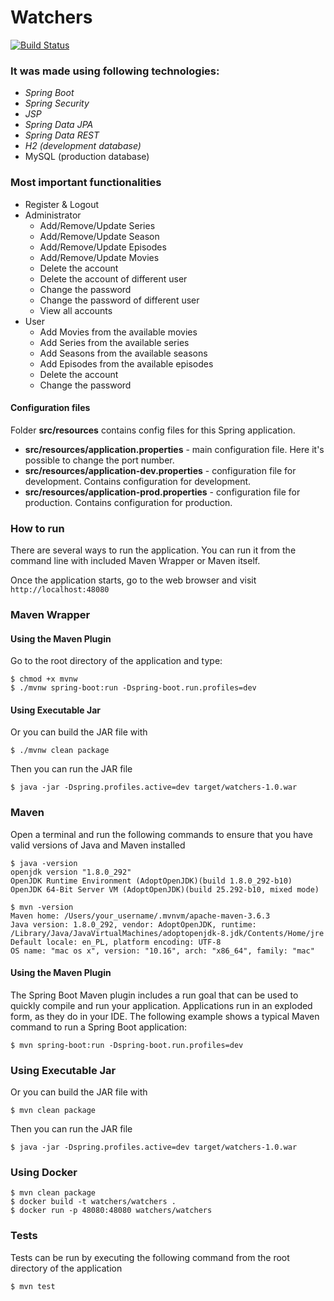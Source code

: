 # Watchers
[![Build Status](https://travis-ci.org/adavid9/watchers.svg?branch=master)](https://travis-ci.org/adavid9/watchers)

### It was made using following technologies:

- _Spring Boot_
- _Spring Security_
- _JSP_
- _Spring Data JPA_
- _Spring Data REST_
- _H2 (development database)_
- MySQL (production database)

### Most important functionalities
- Register & Logout
- Administrator
  - Add/Remove/Update Series
  - Add/Remove/Update Season
  - Add/Remove/Update Episodes
  - Add/Remove/Update Movies
  - Delete the account
  - Delete the account of different user
  - Change the password
  - Change the password of different user
  - View all accounts
- User
  - Add Movies from the available movies
  - Add Series from the available series
  - Add Seasons from the available seasons
  - Add Episodes from the available episodes
  - Delete the account
  - Change the password

#### Configuration files

Folder <b>src/resources</b> contains config files for this Spring application.

- <b>src/resources/application.properties</b> - main configuration file. Here it's possible to change the port number.
- <b>src/resources/application-dev.properties</b> - configuration file for development. Contains configuration for development.
- <b>src/resources/application-prod.properties</b> - configuration file for production. Contains configuration for production.
### How to run

There are several ways to run the application. You can run it from the command line with included Maven Wrapper or Maven
itself.

Once the application starts, go to the web browser and visit <code>http://localhost:48080
</code>

### Maven Wrapper

#### Using the Maven Plugin

Go to the root directory of the application and type:

```
$ chmod +x mvnw
$ ./mvnw spring-boot:run -Dspring-boot.run.profiles=dev
```

#### Using Executable Jar

Or you can build the JAR file with

```
$ ./mvnw clean package 
```

Then you can run the JAR file

```
$ java -jar -Dspring.profiles.active=dev target/watchers-1.0.war
```

### Maven

Open a terminal and run the following commands to ensure that you have valid versions of Java and Maven installed

```
$ java -version
openjdk version "1.8.0_292"
OpenJDK Runtime Environment (AdoptOpenJDK)(build 1.8.0_292-b10)
OpenJDK 64-Bit Server VM (AdoptOpenJDK)(build 25.292-b10, mixed mode)
```

```
$ mvn -version
Maven home: /Users/your_username/.mvnvm/apache-maven-3.6.3
Java version: 1.8.0_292, vendor: AdoptOpenJDK, runtime: /Library/Java/JavaVirtualMachines/adoptopenjdk-8.jdk/Contents/Home/jre
Default locale: en_PL, platform encoding: UTF-8
OS name: "mac os x", version: "10.16", arch: "x86_64", family: "mac"
```

#### Using the Maven Plugin

The Spring Boot Maven plugin includes a run goal that can be used to quickly compile and run your application.
Applications run in an exploded form, as they do in your IDE. The following example shows a typical Maven command to run
a Spring Boot application:

```
$ mvn spring-boot:run -Dspring-boot.run.profiles=dev
```

### Using Executable Jar

Or you can build the JAR file with

```
$ mvn clean package
```

Then you can run the JAR file

```
$ java -jar -Dspring.profiles.active=dev target/watchers-1.0.war
```

### Using Docker
```
$ mvn clean package 
$ docker build -t watchers/watchers .
$ docker run -p 48080:48080 watchers/watchers
```

### Tests
Tests can be run by executing the following command from the root directory of the application
```
$ mvn test
```